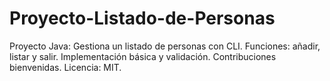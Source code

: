 # Proyecto-Listado-de-Personas
 Proyecto Java: Gestiona un listado de personas con CLI. Funciones: añadir, listar y salir. Implementación básica y validación. Contribuciones bienvenidas. Licencia: MIT.

